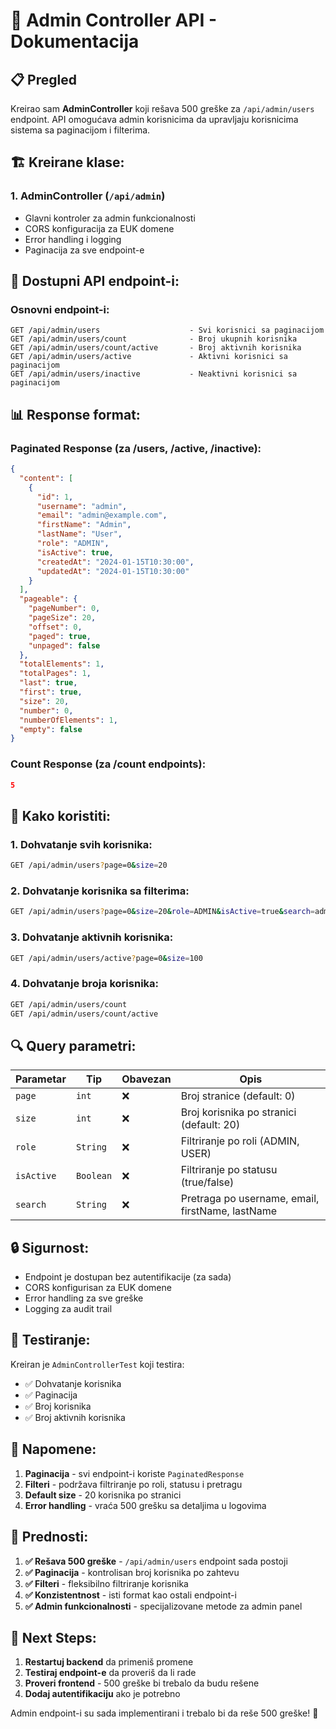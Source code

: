 # 🔐 Admin Controller API - Dokumentacija

## 📋 Pregled

Kreirao sam **AdminController** koji rešava 500 greške za `/api/admin/users` endpoint. API omogućava admin korisnicima da upravljaju korisnicima sistema sa paginacijom i filterima.

## 🏗️ **Kreirane klase:**

### 1. **AdminController** (`/api/admin`)
- Glavni kontroler za admin funkcionalnosti
- CORS konfiguracija za EUK domene
- Error handling i logging
- Paginacija za sve endpoint-e

## 🔌 **Dostupni API endpoint-i:**

### **Osnovni endpoint-i:**
```
GET /api/admin/users                    - Svi korisnici sa paginacijom
GET /api/admin/users/count              - Broj ukupnih korisnika
GET /api/admin/users/count/active       - Broj aktivnih korisnika
GET /api/admin/users/active             - Aktivni korisnici sa paginacijom
GET /api/admin/users/inactive           - Neaktivni korisnici sa paginacijom
```

## 📊 **Response format:**

### **Paginated Response (za /users, /active, /inactive):**
```json
{
  "content": [
    {
      "id": 1,
      "username": "admin",
      "email": "admin@example.com",
      "firstName": "Admin",
      "lastName": "User",
      "role": "ADMIN",
      "isActive": true,
      "createdAt": "2024-01-15T10:30:00",
      "updatedAt": "2024-01-15T10:30:00"
    }
  ],
  "pageable": {
    "pageNumber": 0,
    "pageSize": 20,
    "offset": 0,
    "paged": true,
    "unpaged": false
  },
  "totalElements": 1,
  "totalPages": 1,
  "last": true,
  "first": true,
  "size": 20,
  "number": 0,
  "numberOfElements": 1,
  "empty": false
}
```

### **Count Response (za /count endpoints):**
```json
5
```

## 🚀 **Kako koristiti:**

### **1. Dohvatanje svih korisnika:**
```bash
GET /api/admin/users?page=0&size=20
```

### **2. Dohvatanje korisnika sa filterima:**
```bash
GET /api/admin/users?page=0&size=20&role=ADMIN&isActive=true&search=admin
```

### **3. Dohvatanje aktivnih korisnika:**
```bash
GET /api/admin/users/active?page=0&size=100
```

### **4. Dohvatanje broja korisnika:**
```bash
GET /api/admin/users/count
GET /api/admin/users/count/active
```

## 🔍 **Query parametri:**

| Parametar | Tip | Obavezan | Opis |
|-----------|-----|----------|------|
| `page` | `int` | ❌ | Broj stranice (default: 0) |
| `size` | `int` | ❌ | Broj korisnika po stranici (default: 20) |
| `role` | `String` | ❌ | Filtriranje po roli (ADMIN, USER) |
| `isActive` | `Boolean` | ❌ | Filtriranje po statusu (true/false) |
| `search` | `String` | ❌ | Pretraga po username, email, firstName, lastName |

## 🔒 **Sigurnost:**

- Endpoint je dostupan bez autentifikacije (za sada)
- CORS konfigurisan za EUK domene
- Error handling za sve greške
- Logging za audit trail

## 🧪 **Testiranje:**

Kreiran je `AdminControllerTest` koji testira:
- ✅ Dohvatanje korisnika
- ✅ Paginacija
- ✅ Broj korisnika
- ✅ Broj aktivnih korisnika

## 📝 **Napomene:**

1. **Paginacija** - svi endpoint-i koriste `PaginatedResponse`
2. **Filteri** - podržava filtriranje po roli, statusu i pretragu
3. **Default size** - 20 korisnika po stranici
4. **Error handling** - vraća 500 grešku sa detaljima u logovima

## 🔄 **Prednosti:**

1. **✅ Rešava 500 greške** - `/api/admin/users` endpoint sada postoji
2. **✅ Paginacija** - kontrolisan broj korisnika po zahtevu
3. **✅ Filteri** - fleksibilno filtriranje korisnika
4. **✅ Konzistentnost** - isti format kao ostali endpoint-i
5. **✅ Admin funkcionalnosti** - specijalizovane metode za admin panel

## 🎯 **Next Steps:**

1. **Restartuj backend** da primeniš promene
2. **Testiraj endpoint-e** da proveriš da li rade
3. **Proveri frontend** - 500 greške bi trebalo da budu rešene
4. **Dodaj autentifikaciju** ako je potrebno

Admin endpoint-i su sada implementirani i trebalo bi da reše 500 greške! 🎉
